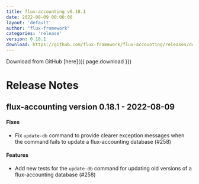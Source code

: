 ```yaml
---
title: flux-accounting v0.18.1
date: 2022-08-09 00:00:00
layout: 'default'
author: "flux-framework"
categories: 'release'
version: 0.18.1
download: https://github.com/flux-framework/flux-accounting/releases/download/v0.18.1/flux-accounting-0.18.1.tar.gz
---
```


Download from GitHub [here]({{ page.download }})

# Release Notes

flux-accounting version 0.18.1 - 2022-08-09
-------------------------------------------

#### Fixes

* Fix `update-db` command to provide clearer exception messages when
the command fails to update a flux-accounting database (#258)

#### Features

* Add new tests for the `update-db` command for updating old versions
of a flux-accounting database (#258)
